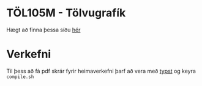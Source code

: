 # TÖL105M - Tölvugrafík

Hægt að finna þessa síðu [hér](grafik.sjomli.is)

# Verkefni

Til þess að fá pdf skrár fyrir heimaverkefni þarf að vera með [typst](https://typst.app) og keyra `compile.sh`
